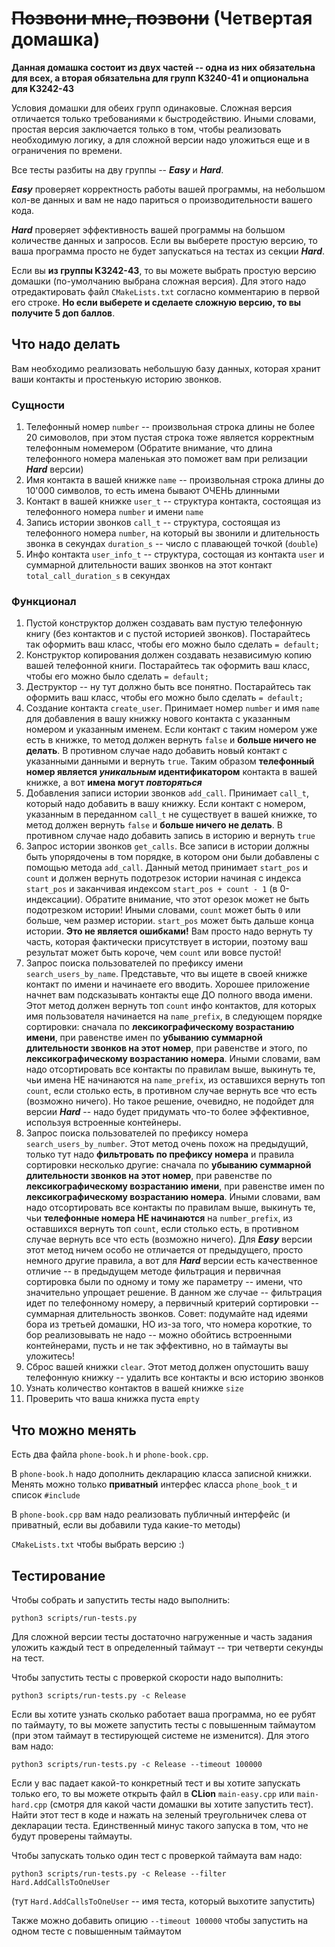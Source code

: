# ~~Позвони мне, позвони~~ (Четвертая домашка)

**Данная домашка состоит из двух частей -- одна из них
обязательна для всех, а вторая обязательна для групп
K3240-41 и опциональна для K3242-43**

Условия домашки для обеих групп одинаковые.
Сложная версия отличается только требованиями к быстродействию.
Иными словами, простая версия заключается только в том,
чтобы реализовать необходимую логику, а для сложной версии
надо уложиться еще и в ограничения по времени.

Все тесты разбиты на дву группы -- ***Easy*** и ***Hard***.

***Easy*** проверяет корректность работы вашей программы,
на небольшом кол-ве данных и вам не надо париться о 
производительности вашего кода. 

***Hard*** проверяет эффективность вашей программы
на большом количестве данных и запросов.
Если вы выберете простую версию, то ваша программа просто
не будет запускаться на тестах из секции ***Hard***.

Если вы **из группы K3242-43**, то вы можете выбрать простую
версию домашки (по-умолчанию выбрана сложная версия). Для
этого надо отредактировать файл `CMakeLists.txt`
согласно комментарию в первой его строке. **Но если выберете
и сделаете сложную версию, то вы получите 5 доп баллов**.


## Что надо делать

Вам необходимо реализовать небольшую базу данных, которая
хранит ваши контакты и простенькую историю звонков.

### Сущности
1) Телефонный номер `number` -- произвольная строка длины 
   не более 20 симоволов, при этом пустая строка 
   тоже является корректным телефонным номемером
   (Обратите внимание, что длина телефонного номера 
   маленькая это поможет вам при релизации ***Hard*** версии)
2) Имя контакта в вашей книжке `name` -- произвольная 
   строка длины до 10'000 символов, то есть имена 
   бывают ОЧЕНЬ длинными
3) Контакт в вашей книжке `user_t` -- структура контакта, 
   состоящая  из телефонного номера `number` и имени `name`
4) Запись истории звонков `call_t` -- структура, состоящая из 
   телефонного номера `number`, на который вы звонили и длительность 
   звонка в секундах `duration_s` -- число с плавающей точкой (`double`)
5) Инфо контакта `user_info_t` -- структура, состощая из 
   контакта `user` и суммарной длительности ваших звонков 
   на этот контакт `total_call_duration_s` в секундах

### Функционал
1) Пустой конструктор должен создавать вам пустую телефонную 
   книгу (без контактов и с пустой историей звонков). 
   Постарайтесь так оформить ваш класс, чтобы его 
   можно было сделать `= default;`
2) Конструктор копирования должен создавать независимую 
   копию вашей телефонной книги. Постарайтесь так оформить ваш класс, чтобы его можно было
   сделать `= default;`
3) Деструктор -- ну тут должно быть все понятно. Постарайтесь 
   так оформить ваш класс, чтобы его можно было сделать `= default;`
4) Создание контакта `create_user`. Принимает номер `number`
   и имя `name` для добавления в вашу книжку нового контакта с
   указанным номером и указанным именем. Если контакт с таким
   номером уже есть в книжке, то метод должен вернуть `false` и
   **больше ничего не делать**. В противном случае надо добавить
   новый контакт с указанными данными и вернуть `true`.
   Таким образом **телефонный номер является *уникальным* 
   идентификатором** контакта в вашей книжке, а вот **имена 
   могут *повторяться***
5) Добавления записи истории звонков `add_call`. Принимает 
   `call_t`, который надо добавить в вашу книжку. Если контакт
   с номером, указанным в переданном `call_t` не существует в
   вашей книжке, то метод должен вернуть `false` и
   **больше ничего не делать**. В противном случае надо добавить
   запись в историю и вернуть `true`
6) Запрос истории звонков `get_calls`. Все записи в истории 
   должны быть упорядочены в том порядке, в котором они были
   добавлены с помощью метода `add_call`. Данный метод принимает
   `start_pos` и `count` и должен вернуть подотрезок истории начиная с
   индекса `start_pos` и заканчивая индексом `start_pos + count - 1` 
   (в 0-индексации).
   Обратите внимание, что этот орезок может не быть 
   подотрезком истории! Иными словами, `count` может быть `0`
   или больше, чем размер истории. `start_pos` может быть 
   дальше конца истории. **Это не является ошибками!**
   Вам просто надо вернуть ту часть, которая фактически 
   присутствует в истории, поэтому ваш результат может 
   быть короче, чем `count` или вовсе пустой!
7) Запрос поиска пользователей по префиксу имени 
   `search_users_by_name`. Представьте, что вы ищете в 
   своей книжке контакт по имени и начинаете его вводить.
   Хорошее приложение начнет вам подсказывать контакты 
   еще ДО полного ввода имени. Этот метод должен вернуть
   топ `count` инфо контактов, для которых имя пользователя
   начинается на `name_prefix`, в следующем порядке сортировки:
   сначала по **лексикографическому возрастанию имени**, 
   при равенстве имен по **убыванию суммарной 
   длительности звонков на этот номер**, при равенстве и этого,
   по **лексикографическому возрастанию номера**. Иными словами, вам надо 
   отсортировать все контакты по правилам выше, выкинуть те,
   чьи имена НЕ начинаются на `name_prefix`, из оставшихся
   вернуть топ `count`, если столько есть, в противном случае
   вернуть все что есть (возможно ничего). Но такое решение,
   очевидно, не подойдет для версии ***Hard*** -- надо будет
   придумать что-то более эффективное, используя встроенные
   контейнеры.
8) Запрос поиска пользователей по префиксу номера 
   `search_users_by_number`. Этот метод очень похож на предыдущий,
   только тут надо **фильтровать по префиксу номера** и правила
   сортировки несколько другие: 
   сначала по **убыванию суммарной
   длительности звонков на этот номер**, при равенстве по
   **лексикографическому возрастанию имени**,
   при равенстве имен по **лексикографическому возрастанию номера**.
   Иными словами, вам надо
   отсортировать все контакты по правилам выше, выкинуть те,
   чьи **телефонные номера НЕ начинаются** на `number_prefix`, 
   из оставшихся вернуть топ `count`, если столько есть,
   в противном случае вернуть все что есть (возможно ничего).
   Для ***Easy*** версии этот метод ничем особо не отличается
   от предыдущего, просто немного другие правила, а вот для
   ***Hard*** версии есть качественное отличие -- в предыдущем
   методе фильтрация и первичная сортировка были по одному и тому же
   параметру -- имени, что значительно упрощает решение. В данном
   же случае -- фильтрация идет по телефонному номеру, а 
   первичный критерий сортировки -- суммарная длительность звонков.
   Совет: подумайте над идеями бора из третьей домашки, НО
   из-за того, что номера короткие, то бор реализовывать не надо --
   можно обойтись встроенными контейнерами, пусть и не так эффективно,
   но в таймауты вы уложитесь!
9) Сброс вашей книжки `clear`. Этот метод должен опустошить 
   вашу телефонную книжку -- удалить все контакты и всю
   историю звонков
10) Узнать количество контактов в вашей книжке `size`
11) Проверить что ваша книжка пуста `empty`
   
## Что можно менять
Есть два файла `phone-book.h` и `phone-book.cpp`. 

В `phone-book.h` надо дополнить декларацию класса записной 
книжки. Менять можно только **приватный** интерфес класса
`phone_book_t` и список `#include`

В `phone-book.cpp` вам надо реализовать публичный интерфейс
(и приватный, если вы добавили туда какие-то методы)

`CMakeLists.txt` чтобы выбрать версию :)

## Тестирование

Чтобы собрать и запустить тесты надо выполнить:

`python3 scripts/run-tests.py`

Для сложной версии тесты достаточно нагруженные и часть 
задания уложить каждый тест
в определенный таймаут -- три четверти секунды на тест.

Чтобы запустить тесты с проверкой скорости надо выполнить:

`python3 scripts/run-tests.py -c Release`

Если вы хотите узнать сколько работает ваша программа, но
ее рубят по таймауту, то вы можете запустить тесты с повышенным
таймаутом (при этом таймаут в тестирующей системе не изменится).
Для этого вам надо:

`python3 scripts/run-tests.py -c Release --timeout 100000`

Если у вас падает какой-то конкретный тест и вы хотите запускать только его,
то вы можете открыть файл в **CLion** `main-easy.cpp` или
`main-hard.cpp` (смотря для какой части домашки вы хотите
запустить тест). Найти этот тест в коде и нажать на зеленый треугольничек
слева от декларации теста. Единственный минус такого запуска в том, что
не будут проверены таймауты.

Чтобы запускать только один тест с проверкой таймаута вам надо:

`python3 scripts/run-tests.py -c Release --filter Hard.AddCallsToOneUser`

(тут `Hard.AddCallsToOneUser` -- имя теста, который выхотите запустить)


Также можно добавить опицию `--timeout 100000` чтобы запустить на одном тесте
с повышенным таймаутом
